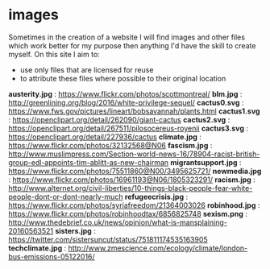 # images
Sometimes in the creation of a website I will find images and other files which work better for my purpose then anything I'd have the skill to create myself. On this site I aim to:
 * use only files that are licensed for reuse
 * to attribute these files where possible to their original location
 
 **austerity.jpg**      : https://www.flickr.com/photos/scottmontreal/
 **blm.jpg**            : http://greenlining.org/blog/2016/white-privilege-sequel/
 **cactus0.svg**        : https://www.fws.gov/pictures/lineart/bobsavannah/plants.html
 **cactus1.svg**        : https://openclipart.org/detail/262090/giant-cactus
 **cactus2.svg**        : https://openclipart.org/detail/267511/pilosocereus-royenii
 **cactus3.svg**        : https://openclipart.org/detail/227936/cactus
 **climate.jpg**        : https://www.flickr.com/photos/32132568@N06 
 **fascism.jpg**        : http://www.muslimpress.com/Section-world-news-16/78904-racist-british-group-edl-appoints-tim-ablitt-as-new-chairman
 **migrantsupport.jpg** : https://www.flickr.com/photos/75511860@N00/3495625721/
 **newmedia.jpg**       : https://www.flickr.com/photos/16961193@N06/1805323291/
 **racism.jpg**         : http://www.alternet.org/civil-liberties/10-things-black-people-fear-white-people-dont-or-dont-nearly-much
 **refugeecrisis.jpg**  : https://www.flickr.com/photos/syriafreedom/21364003026
 **robinhood.jpg**      : https://www.flickr.com/photos/robinhoodtax/6856825748
 **sexism.png**         : http://www.thedebrief.co.uk/news/opinion/what-is-mansplaining-20160563521
 **sisters.jpg**        : https://twitter.com/sistersuncut/status/751811174535163905
 **techclimate.jpg**    : http://www.zmescience.com/ecology/climate/london-bus-emissions-05122016/